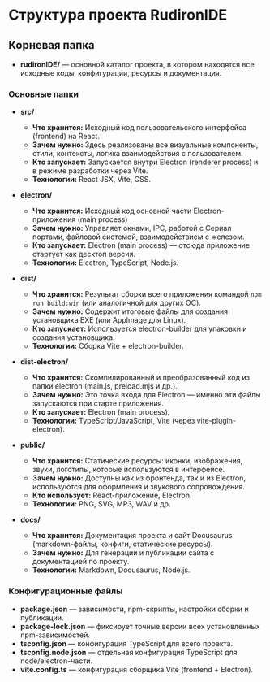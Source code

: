 # Структура проекта RudironIDE

## Корневая папка

- **rudironIDE/** — основной каталог проекта, в котором находятся все исходные коды, конфигурации, ресурсы и документация.

### Основные папки

- **src/**
  - **Что хранится:** Исходный код пользовательского интерфейса (frontend) на React.
  - **Зачем нужно:** Здесь реализованы все визуальные компоненты, стили, контексты, логика взаимодействия с пользователем.
  - **Кто запускает:** Запускается внутри Electron (renderer process) и в режиме разработки через Vite.
  - **Технологии:** React JSX, Vite, CSS.

- **electron/**
  - **Что хранится:** Исходный код основной части Electron-приложения (main process)
  - **Зачем нужно:** Управляет окнами, IPC, работой с Сериал портами, файловой системой, взаимодействием с железом.
  - **Кто запускает:** Electron (main process) —  отсюда приложение стартует как десктоп версия.
  - **Технологии:** Electron, TypeScript, Node.js.

- **dist/**
  - **Что хранится:** Результат сборки всего приложения командой `npm run build:win` (или аналогичной для других ОС).
  - **Зачем нужно:** Содержит итоговые файлы для создания установщика EXE (или AppImage для Linux).
  - **Кто запускает:** Используется electron-builder для упаковки и создания установщика.
  - **Технологии:** Сборка Vite + electron-builder.

- **dist-electron/**
  - **Что хранится:** Скомпилированный и преобразованный код из папки electron (main.js, preload.mjs и др.).
  - **Зачем нужно:** Это точка входа для Electron — именно эти файлы запускаются при старте приложения.
  - **Кто запускает:** Electron (main process).
  - **Технологии:** TypeScript/JavaScript, Vite (через vite-plugin-electron).

- **public/**
  - **Что хранится:** Статические ресурсы: иконки, изображения, звуки, логотипы, которые используются в интерфейсе.
  - **Зачем нужно:** Доступны как из фронтенда, так и из Electron, используются для оформления и звукового сопровождения.
  - **Кто использует:** React-приложение, Electron.
  - **Технологии:** PNG, SVG, MP3, WAV и др.

- **docs/**
  - **Что хранится:** Документация проекта и сайт Docusaurus (markdown-файлы, конфиги, статические ресурсы).
  - **Зачем нужно:** Для генерации и публикации сайта с документацией по проекту.
  - **Технологии:** Markdown, Docusaurus, Node.js.

### Конфигурационные файлы

- **package.json** — зависимости, npm-скрипты, настройки сборки и публикации.
- **package-lock.json** — фиксирует точные версии всех установленных npm-зависимостей.
- **tsconfig.json** — конфигурация TypeScript для всего проекта.
- **tsconfig.node.json** — отдельная конфигурация TypeScript для node/electron-части.
- **vite.config.ts** — конфигурация сборщика Vite (frontend + Electron).
